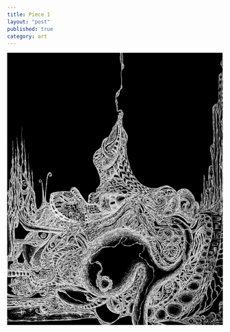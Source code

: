 ```yaml
---
title: Piece 1   
layout: "post"
published: true
category: art
---
```

![Piece 1](/assets/art/1.jpg)
